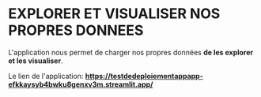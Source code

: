 # EXPLORER ET VISUALISER NOS PROPRES DONNEES

L'application nous permet de charger nos propres données **de les explorer et les visualiser**.

Le lien de l'application: **https://testdedeploiementappapp-efkkaysyb4bwku8genxv3m.streamlit.app/**

